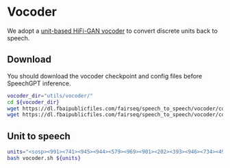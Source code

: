 # Vocoder
We adopt a [unit-based HiFi-GAN vocoder](https://github.com/facebookresearch/fairseq/blob/main/examples/speech_to_speech/docs/textless_s2st_real_data.md) to convert discrete units back to speech.

## Download 
You should download the vocoder checkpoint and config files before SpeechGPT inference.
```bash
vocoder_dir="utils/vocoder/"
cd ${vocoder_dir}
wget https://dl.fbaipublicfiles.com/fairseq/speech_to_speech/vocoder/code_hifigan/mhubert_vp_en_es_fr_it3_400k_layer11_km1000_lj/config.json -O config.json
wget https://dl.fbaipublicfiles.com/fairseq/speech_to_speech/vocoder/code_hifigan/mhubert_vp_en_es_fr_it3_400k_layer11_km1000_lj/g_00500000 -O vocoder.pt
```

## Unit to speech
```bash
units="<sosp><991><741><945><944><579><969><901><202><393><946><734><498><889><172><871><877><822><89><194><620><915><143><38><914><445><469><167><655><764><70><828><347><376><975><955><333><198><711><510><700><362><932><148><45><914><119><593><167><655><837><81><852><12><852><336><503><523><506><29><561><326><531><576><822><89><834><705><417><675><237><584><eosp>"
bash vocoder.sh ${units}
```
